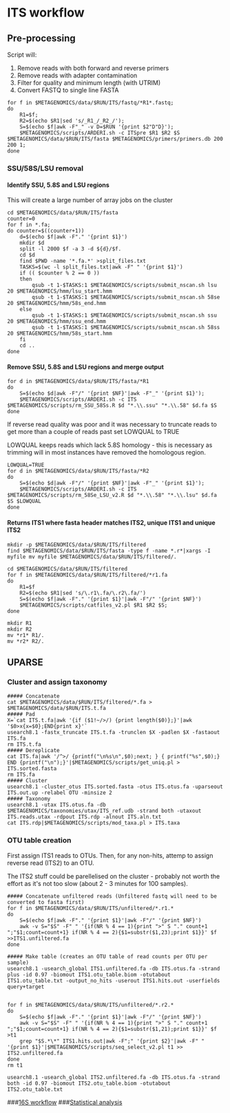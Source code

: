 # ITS workflow

## Pre-processing
Script will:<br>
1. Remove reads with both forward and reverse primers<br>
2. Remove reads with adapter contamination<br>
3. Filter for quality and minimum length (with UTRIM)<br>
4. Convert FASTQ to single line FASTA

```shell
for f in $METAGENOMICS/data/$RUN/ITS/fastq/*R1*.fastq; 
do     
	R1=$f;     
	R2=$(echo $R1|sed 's/_R1_/_R2_/');     
	S=$(echo $f|awk -F"_" -v D=$RUN '{print $2"D"D}');
	$METAGENOMICS/scripts/ARDERI.sh -c ITSpre $R1 $R2 $S  $METAGENOMICS/data/$RUN/ITS/fasta $METAGENOMICS/primers/primers.db 200 200 1; 
done
```

### SSU/58S/LSU removal 

#### Identify SSU, 5.8S  and LSU regions

This will create a large number of array jobs on the cluster
```shell
cd $METAGENOMICS/data/$RUN/ITS/fasta
counter=0
for f in *.fa;
do counter=$((counter+1))
    d=$(echo $f|awk -F"." '{print $1}')
    mkdir $d
    split -l 2000 $f -a 3 -d ${d}/$f.
    cd $d
    find $PWD -name '*.fa.*' >split_files.txt
    TASKS=$(wc -l split_files.txt|awk -F" " '{print $1}')
    if (( $counter % 2 == 0 ))
    then
        qsub -t 1-$TASKS:1 $METAGENOMICS/scripts/submit_nscan.sh lsu 20 $METAGENOMICS/hmm/lsu_start.hmm
        qsub -t 1-$TASKS:1 $METAGENOMICS/scripts/submit_nscan.sh 58se 20 $METAGENOMICS/hmm/58s_end.hmm
    else
        qsub -t 1-$TASKS:1 $METAGENOMICS/scripts/submit_nscan.sh ssu 20 $METAGENOMICS/hmm/ssu_end.hmm
        qsub -t 1-$TASKS:1 $METAGENOMICS/scripts/submit_nscan.sh 58ss 20 $METAGENOMICS/hmm/58s_start.hmm
    fi
    cd ..    
done
```

#### Remove SSU, 5.8S  and LSU regions and merge output

```shell
for d in $METAGENOMICS/data/$RUN/ITS/fasta/*R1
do
	S=$(echo $d|awk -F"/" '{print $NF}'|awk -F"_" '{print $1}');
	$METAGENOMICS/scripts/ARDERI.sh -c ITS $METAGENOMICS/scripts/rm_SSU_58Ss.R $d "*.\\.ssu" "*.\\.58" $d.fa $S
done
```
If reverse read quality was poor and it was necessary to truncate reads to get more than a couple of reads past set LOWQUAL to TRUE

LOWQUAL keeps reads which lack 5.8S homology - this is necessary as trimming will in most instances have removed the homologous region. 

```shell
LOWQUAL=TRUE
for d in $METAGENOMICS/data/$RUN/ITS/fasta/*R2
do
	S=$(echo $d|awk -F"/" '{print $NF}'|awk -F"_" '{print $1}');
	$METAGENOMICS/scripts/ARDERI.sh -c ITS $METAGENOMICS/scripts/rm_58Se_LSU_v2.R $d "*.\\.58" "*.\\.lsu" $d.fa $S $LOWQUAL
done
```

#### Returns ITS1 where fasta header matches ITS2, unique ITS1 and unique ITS2

```shell
mkdir -p $METAGENOMICS/data/$RUN/ITS/filtered
find $METAGENOMICS/data/$RUN/ITS/fasta -type f -name *.r*|xargs -I myfile mv myfile $METAGENOMICS/data/$RUN/ITS/filtered/.

cd $METAGENOMICS/data/$RUN/ITS/filtered
for f in $METAGENOMICS/data/$RUN/ITS/filtered/*r1.fa
do
    R1=$f
    R2=$(echo $R1|sed 's/\.r1\.fa/\.r2\.fa/')
    S=$(echo $f|awk -F"." '{print $1}'|awk -F"/" '{print $NF}')
    $METAGENOMICS/scripts/catfiles_v2.pl $R1 $R2 $S;
done

mkdir R1
mkdir R2
mv *r1* R1/.
mv *r2* R2/.
```

## UPARSE

### Cluster and assign taxonomy
```shell
##### Concatenate
cat $METAGENOMICS/data/$RUN/ITS/filtered/*.fa > $METAGENOMICS/data/$RUN/ITS.t.fa
##### Pad
X=`cat ITS.t.fa|awk '{if ($1!~/>/) {print length($0)};}'|awk '$0>x{x=$0};END{print x}'`
usearch8.1 -fastx_truncate ITS.t.fa -trunclen $X -padlen $X -fastaout ITS.fa
rm ITS.t.fa
##### Dereplicate
cat ITS.fa|awk '/^>/ {printf("\n%s\n",$0);next; } { printf("%s",$0);}  END {printf("\n");}'|$METAGENOMICS/scripts/get_uniq.pl > ITS.sorted.fasta 
rm ITS.fa
##### Cluster
usearch8.1 -cluster_otus ITS.sorted.fasta -otus ITS.otus.fa -uparseout ITS.out.up -relabel OTU -minsize 2 
##### Taxonomy
usearch8.1 -utax ITS.otus.fa -db $METAGENOMICS/taxonomies/utax/ITS_ref.udb -strand both -utaxout ITS.reads.utax -rdpout ITS.rdp -alnout ITS.aln.txt
cat ITS.rdp|$METAGENOMICS/scripts/mod_taxa.pl > ITS.taxa
```

### OTU table creation

First assign ITS1 reads to OTUs. Then, for any non-hits, attemp to assign reverse read (ITS2) to an OTU. 

The ITS2 stuff could be parellelised on the cluster - probably not worth the effort as it's not too slow (about 2 - 3 minutes for 100 samples). 


```shell
##### Concatenate unfiltered reads (Unfiltered fastq will need to be converted to fasta first)
for f in $METAGENOMICS/data/$RUN/ITS/unfiltered/*.r1.*
do
	S=$(echo $f|awk -F"." '{print $1}'|awk -F"/" '{print $NF}')
	awk -v S="$S" -F" " '{if(NR % 4 == 1){print ">" S "." count+1 ";"$1;count=count+1} if(NR % 4 == 2){$1=substr($1,23);print $1}}' $f >>ITS1.unfiltered.fa
done

##### Make table (creates an OTU table of read counts per OTU per sample)
usearch8.1 -usearch_global ITS1.unfiltered.fa -db ITS.otus.fa -strand plus -id 0.97 -biomout ITS1.otu_table.biom -otutabout ITS1.otu_table.txt -output_no_hits -userout ITS1.hits.out -userfields query+target
```

```shell

for f in $METAGENOMICS/data/$RUN/ITS/unfiltered/*.r2.*
do
	S=$(echo $f|awk -F"." '{print $1}'|awk -F"/" '{print $NF}')
	awk -v S="$S" -F" " '{if(NR % 4 == 1){print ">" S "." count+1 ";"$1;count=count+1} if(NR % 4 == 2){$1=substr($1,21);print $1}}' $f >t1
	grep "$S.*\*" ITS1.hits.out|awk -F";" '{print $2}'|awk -F" " '{print $1}'|$METAGENOMICS/scripts/seq_select_v2.pl t1 >> ITS2.unfiltered.fa
done
rm t1

usearch8.1 -usearch_global ITS2.unfiltered.fa -db ITS.otus.fa -strand both -id 0.97 -biomout ITS2.otu_table.biom -otutabout ITS2.otu_table.txt

```	

###[16S workflow](../master/16S%20%20workflow.md)
###[Statistical analysis](../master/statistical%20analysis.md)

